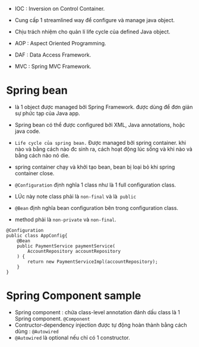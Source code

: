 - IOC : Inversion on Control Container.
- Cung cấp 1 streamlined way để configure và manage java object.
- Chịu trách nhiệm cho quản lí life cycle của defined Java object. 

- AOP : Aspect Oriented Programming.
- DAF : Data Access Framework.
- MVC : Spring MVC Framework.


# Spring bean 
- là 1 object được managed bởi Spring Framework. được dùng để đơn giản sự phức tạp của Java app.
- Spring bean có thể được configured bởi XML, Java annotations, hoặc java code.

- `Life cycle của spring bean.` Được managed bởi spring container. khi nào và bằng cách nào đc sinh ra, cách hoạt động lúc sống và khi nào và bằng cách nào nó die.
- spring container chạy và khởi tạo bean, bean bị loại bỏ khi spring container close.

- `@Configuration` định nghĩa 1 class như là 1 full configuration class.
- LÚc này note class phải là `non-final` và là` public`

- `@Bean` định nghĩa bean configuration bên trong configuration class.
- method phải là `non-private` và `non-final`.



```
@Configuration
public class AppConfig{
    @Bean
    public PaymentService paymentService(
        AccountRepository accountRepository
    ) {
        return new PaymentServiceImpl(accountRepository);
    }
}

```

# Spring Component sample
- Spring component : chứa class-level annotation đánh dấu class là 1 Spring component. `@Component`
- Contructor-dependency injection được tự động hoàn thành bằng cách dùng : `@Autowired`
- `@Autowired` là optional nếu chỉ có 1 constructor.
